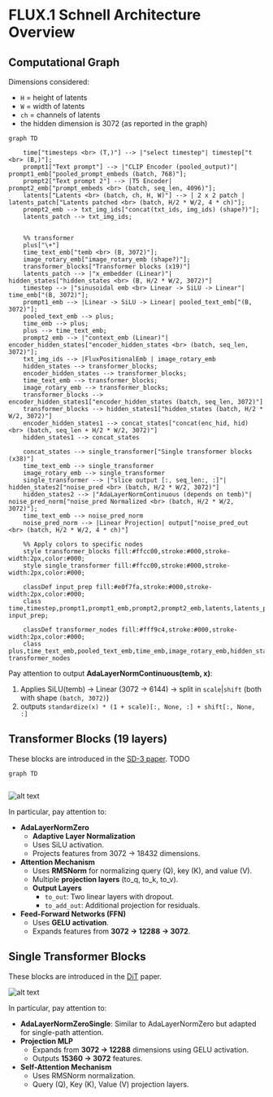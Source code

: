 # **FLUX.1 Schnell Architecture Overview**

## Computational Graph
Dimensions considered:
- `H` = height of latents
- `W` = width of latents
- `ch` = channels of latents
- the hidden dimension is 3072 (as reported in the graph)

```mermaid
graph TD

    time["timesteps <br> (T,)"] --> |"select timestep"| timestep["t <br> (B,)"];
    prompt1["Text prompt"] --> |"CLIP Encoder (pooled_output)"| prompt1_emb["pooled_prompt_embeds (batch, 768)"];
    prompt2["Text prompt 2"] --> |T5 Encoder| prompt2_emb["prompt_embeds <br> (batch, seq_len, 4096)"];
    latents["Latents <br> (batch, ch, H, W)"] --> | 2 x 2 patch | latents_patch["Latents patched <br> (batch, H/2 * W/2, 4 * ch)"];
    prompt2_emb --> txt_img_ids["concat(txt_ids, img_ids) (shape?)"];
    latents_patch --> txt_img_ids;


    %% transformer
    plus["\+"]
    time_text_emb["temb <br> (B, 3072)"];
    image_rotary_emb["image_rotary_emb (shape?)"];
    transformer_blocks["Transformer blocks (x19)"]
    latents_patch --> |"x_embedder (Linear)"| hidden_states["hidden_states <br> (B, H/2 * W/2, 3072)"]
    timestep --> |"sinusoidal emb <br> Linear -> SiLU -> Linear"| time_emb["(B, 3072)"];
    prompt1_emb --> |Linear -> SiLU -> Linear| pooled_text_emb["(B, 3072)"];
    pooled_text_emb --> plus;
    time_emb --> plus; 
    plus --> time_text_emb;
    prompt2_emb --> |"context_emb (Linear)"| encoder_hidden_states["encoder_hidden_states <br> (batch, seq_len, 3072)"];
    txt_img_ids --> |FluxPositionalEmb | image_rotary_emb
    hidden_states --> transformer_blocks;
    encoder_hidden_states --> transformer_blocks;
    time_text_emb --> transformer_blocks;
    image_rotary_emb --> transformer_blocks;
    transformer_blocks --> encoder_hidden_states1["encoder_hidden_states (batch, seq_len, 3072)"]
    transformer_blocks --> hidden_states1["hidden_states (batch, H/2 * W/2, 3072)"]
    encoder_hidden_states1 --> concat_states["concat(enc_hid, hid) <br> (batch, seq_len + H/2 * W/2, 3072)"]
    hidden_states1 --> concat_states

    concat_states --> single_transformer["Single transformer blocks (x38)"]
    time_text_emb --> single_transformer
    image_rotary_emb --> single_transformer
    single_transformer --> |"slice output [:, seq_len:, :]"| hidden_states2["noise_pred <br> (batch, H/2 * W/2, 3072)"]
    hidden_states2 --> |"AdaLayerNormContinuous (depends on temb)"| noise_pred_norm["noise_pred Normalized <br> (batch, H/2 * W/2, 3072)"];
    time_text_emb --> noise_pred_norm
    noise_pred_norm --> |Linear Projection| output["noise_pred_out <br> (batch, H/2 * W/2, 4 * ch)"]

    %% Apply colors to specific nodes
    style transformer_blocks fill:#ffcc00,stroke:#000,stroke-width:2px,color:#000;
    style single_transformer fill:#ffcc00,stroke:#000,stroke-width:2px,color:#000;

    classDef input_prep fill:#e0f7fa,stroke:#000,stroke-width:2px,color:#000;
    class time,timestep,prompt1,prompt1_emb,prompt2,prompt2_emb,latents,latents_patch,txt_img_ids input_prep;

    classDef transformer_nodes fill:#fff9c4,stroke:#000,stroke-width:2px,color:#000;
    class plus,time_text_emb,pooled_text_emb,time_emb,image_rotary_emb,hidden_states,encoder_hidden_states,encoder_hidden_states1,hidden_states1,concat_states,hidden_states2,noise_pred_norm,output transformer_nodes

```
Pay attention to output **AdaLayerNormContinuous(temb, x)**:
1. Applies SiLU(temb) -> Linear (3072 → 6144) -> split in `scale`|`shift` (both with shape `(batch, 3072)`)
2. outputs `standardize(x) * (1 + scale)[:, None, :] + shift[:, None, :]`


## Transformer Blocks (19 layers)
These blocks are introduced in the [SD-3 paper](https://arxiv.org/abs/2403.03206). TODO
```mermaid
graph TD


```
![alt text](image-5.png)

In particular, pay attention to:
- **AdaLayerNormZero**
  - **Adaptive Layer Normalization**
  - Uses SiLU activation.
  - Projects features from 3072 → 18432 dimensions.
- **Attention Mechanism**
  - Uses **RMSNorm** for normalizing query (Q), key (K), and value (V).
  - Multiple **projection layers** (to_q, to_k, to_v).
  - **Output Layers**
    - `to_out`: Two linear layers with dropout.
    - `to_add_out`: Additional projection for residuals.
- **Feed-Forward Networks (FFN)**
  - Uses **GELU activation**.
  - Expands features from **3072 → 12288 → 3072**.




## Single Transformer Blocks
These blocks are introduced in the [DiT](https://arxiv.org/abs/2212.09748) paper.

![alt text](image-6.png)

In particular, pay attention to:
- **AdaLayerNormZeroSingle**: Similar to AdaLayerNormZero but adapted for single-path attention.
- **Projection MLP**
  - Expands from **3072 → 12288** dimensions using GELU activation.
  - Outputs **15360 → 3072** features.
- **Self-Attention Mechanism**
  - Uses RMSNorm normalization.
  - Query (Q), Key (K), Value (V) projection layers.
